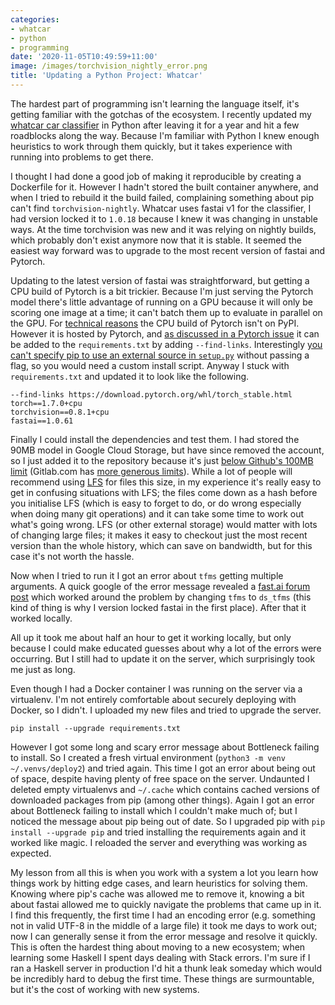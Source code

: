 ```yaml
---
categories:
- whatcar
- python
- programming
date: '2020-11-05T10:49:59+11:00'
image: /images/torchvision_nightly_error.png
title: 'Updating a Python Project: Whatcar'
---
```


The hardest part of programming isn't learning the language itself, it's getting familiar with the gotchas of the ecosystem.
I recently updated my [whatcar car classifier](http://www.whatcar.xyz) in Python after leaving it for a year and hit a few roadblocks along the way.
Because I'm familiar with Python I knew enough heuristics to work through them quickly, but it takes experience with running into problems to get there.

I thought I had done a good job of making it reproducible by creating a Dockerfile for it.
However I hadn't stored the built container anywhere, and when I tried to rebuild it the build failed, complaining something about pip can't find `torchvision-nightly`.
Whatcar uses fastai v1 for the classifier, I had version locked it to `1.0.18` because I knew it was changing in unstable ways.
At the time torchvision was new and it was relying on nightly builds, which probably don't exist anymore now that it is stable.
It seemed the easiest way forward was to upgrade to the most recent version of fastai and Pytorch.

Updating to the latest version of fastai was straightforward, but getting a CPU build of Pytorch is a bit trickier.
Because I'm just serving the Pytorch model there's little advantage of running on a GPU because it will only be scoring one image at a time; it can't batch them up to evaluate in parallel on the GPU.
For [technical reasons](https://github.com/pytorch/pytorch/issues/26340) the CPU build of Pytorch isn't on PyPI.
However it is hosted by Pytorch, and [as discussed in a Pytorch issue](https://github.com/pytorch/pytorch/issues/29745) it can be added to the `requirements.txt` by adding `--find-links`.
Interestingly [you can't specify pip to use an external source in `setup.py`](https://stackoverflow.com/questions/57689387/equivalent-for-find-links-in-setup-py) without passing a flag, so you would need a custom install script.
Anyway I stuck with `requirements.txt` and updated it to look like the following.

```
--find-links https://download.pytorch.org/whl/torch_stable.html
torch==1.7.0+cpu
torchvision==0.8.1+cpu
fastai==1.0.61
```

Finally I could install the dependencies and test them.
I had stored the 90MB model in Google Cloud Storage, but have since removed the account, so I just added it to the repository because it's just [below Github's 100MB limit](https://docs.github.com/en/free-pro-team@latest/github/managing-large-files/conditions-for-large-files) (Gitlab.com has [more generous limits](https://docs.gitlab.com/ee/user/gitlab_com/index.html#account-and-limit-settings)).
While a lot of people will recommend using [LFS](https://git-lfs.github.com/) for files this size, in my experience it's really easy to get in confusing situations with LFS; the files come down as a hash before you initialise LFS (which is easy to forget to do, or do wrong especially when doing many git operations) and it can take some time to work out what's going wrong.
LFS (or other external storage) would matter with lots of changing large files; it makes it easy to checkout just the most recent version than the whole history, which can save on bandwidth, but for this case it's not worth the hassle.

Now when I tried to run it I got an error about `tfms` getting multiple arguments.
A quick google of the error message revealed a [fast.ai forum post](https://forums.fast.ai/t/transform-got-multiple-values-for-argument-tfms-lesson-2/37975/3A) which worked around the problem by changing `tfms` to `ds_tfms` (this kind of thing is why I version locked fastai in the first place).
After that it worked locally.

All up it took me about half an hour to get it working locally, but only because I could make educated guesses about why a lot of the errors were occurring.
But I still had to update it on the server, which surprisingly took me just as long.

Even though I had a Docker container I was running on the server via a virtualenv.
I'm not entirely comfortable about securely deploying with Docker, so I didn't.
I uploaded my new files and tried to upgrade the server.

```
pip install --upgrade requirements.txt
```

However I got some long and scary error message about Bottleneck failing to install.
So I created a fresh virtual environment (`python3 -m venv ~/.venvs/deploy2`) and tried again.
This time I got an error about being out of space, despite having plenty of free space on the server.
Undaunted I deleted empty virtualenvs and `~/.cache` which contains cached versions of downloaded packages from pip (among other things).
Again I got an error about Bottleneck failing to install which I couldn't make much of; but I noticed the message about pip being out of date.
So I upgraded pip with `pip install --upgrade pip` and tried installing the requirements again and it worked like magic.
I reloaded the server and everything was working as expected.

My lesson from all this is when you work with a system a lot you learn how things work by hitting edge cases, and learn heuristics for solving them.
Knowing where pip's cache was allowed me to remove it, knowing a bit about fastai allowed me to quickly navigate the problems that came up in it.
I find this frequently, the first time I had an encoding error (e.g. something not in valid UTF-8 in the middle of a large file) it took me days to work out; now I can generally sense it from the error message and resolve it quickly.
This is often the hardest thing about moving to a new ecosystem; when learning some Haskell I spent days dealing with Stack errors.
I'm sure if I ran a Haskell server in production I'd hit a thunk leak someday which would be incredibly hard to debug the first time.
These things are surmountable, but it's the cost of working with new systems.
